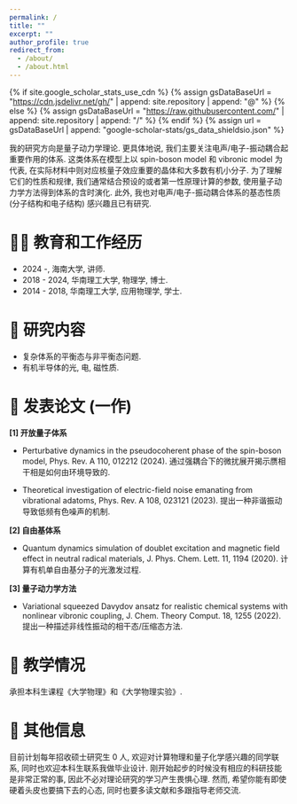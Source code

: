 ```yaml
---
permalink: /
title: ""
excerpt: ""
author_profile: true
redirect_from: 
  - /about/
  - /about.html
---
```


{% if site.google_scholar_stats_use_cdn %}
{% assign gsDataBaseUrl = "https://cdn.jsdelivr.net/gh/" | append: site.repository | append: "@" %}
{% else %}
{% assign gsDataBaseUrl = "https://raw.githubusercontent.com/" | append: site.repository | append: "/" %}
{% endif %}
{% assign url = gsDataBaseUrl | append: "google-scholar-stats/gs_data_shieldsio.json" %}

<span class='anchor' id='about-me'></span>

我的研究方向是量子动力学理论. 更具体地说, 我们主要关注电声/电子-振动耦合起重要作用的体系. 这类体系在模型上以 spin-boson model 和 vibronic model 为代表, 在实际材料中则对应核量子效应重要的晶体和大多数有机小分子. 为了理解它们的性质和规律, 我们通常结合预设的或者第一性原理计算的参数, 使用量子动力学方法得到体系的含时演化. 此外, 我也对电声/电子-振动耦合体系的基态性质 (分子结构和电子结构) 感兴趣且已有研究.

<span class='anchor' id='education-employment'></span>

# 🧑‍🏫 教育和工作经历
- 2024 -, 海南大学, 讲师. 
- 2018 - 2024, 华南理工大学, 物理学, 博士.
- 2014 - 2018, 华南理工大学, 应用物理学, 学士.

<span class='anchor' id='research-areas'></span>

# 🧭 研究内容
- 复杂体系的平衡态与非平衡态问题. 
- 有机半导体的光, 电, 磁性质.

<span class='anchor' id='publications'></span>

# 📝 发表论文 (一作)

**[1] 开放量子体系**

- Perturbative dynamics in the pseudocoherent phase of the spin-boson model, Phys. Rev. A 110, 012212 (2024). 通过强耦合下的微扰展开揭示赝相干相是如何由环境导致的.

- Theoretical investigation of electric-field noise emanating from vibrational adatoms, Phys. Rev. A 108, 023121 (2023). 提出一种非谐振动导致低频有色噪声的机制.

**[2] 自由基体系**

- Quantum dynamics simulation of doublet excitation and magnetic field effect in neutral radical materials, J. Phys. Chem. Lett. 11, 1194 (2020). 计算有机单自由基分子的光激发过程.

**[3] 量子动力学方法**

- Variational squeezed Davydov ansatz for realistic chemical systems with nonlinear vibronic coupling, J. Chem. Theory Comput. 18, 1255 (2022). 提出一种描述非线性振动的相干态/压缩态方法.

<span class='anchor' id='lectures'></span>

# 📖 教学情况
承担本科生课程《大学物理》和《大学物理实验》.

<span class='anchor' id='others'></span>

# 👏 其他信息
目前计划每年招收硕士研究生 0 人, 欢迎对计算物理和量子化学感兴趣的同学联系, 同时也欢迎本科生联系我做毕业设计. 刚开始起步的时候没有相应的科研技能是非常正常的事, 因此不必对理论研究的学习产生畏惧心理. 然而, 希望你能有即使硬着头皮也要搞下去的心态, 同时也要多读文献和多跟指导老师交流.
